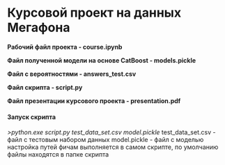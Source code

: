 # Курсовой проект на данных Мегафона

**Рабочий файл проекта - course.ipynb**

**Файл полученной модели на основе CatBoost - models.pickle**

**Файл с вероятностями - answers_test.csv**

**Файл скрипта - script.py**

**Файл презентации курсового проекта - presentation.pdf**

#### Запуск скрипта ####
*>python.exe script.py test_data_set.csv model.pickle*
	test_data_set.csv - файл с тестовым набором данных
	model.pickle - файл с моделью
	настройка путей фичам выполняется в самом скрипте, по умолчанию файлы находятся в папке скрипта




